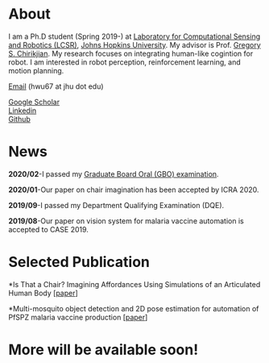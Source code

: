 # About
I am a Ph.D student (Spring 2019-) at [Laboratory for Computational Sensing and Robotics (LCSR)](https://lcsr.jhu.edu/), [Johns Hopkins University](https://www.jhu.edu/). My advisor is Prof. [Gregory S. Chirikjian](https://me.jhu.edu/faculty/gregory-s-chirikjian/). My research focuses on integrating human-like cogintion for robot. I am interested in robot perception, reinforcement learning, and motion planning.

[Email](mailto:hwu67@jhu.edu) (hwu67 at jhu dot edu)

[Google Scholar](https://scholar.google.com/citations?user=7u0TYgIAAAAJ&hl=en)  
[Linkedin](https://www.linkedin.com/me/profile-views/urn:li:wvmp:summary/)  
[Github](https://github.com/jaydenwu17)


# News
**2020/02**-I passed my [Graduate Board Oral (GBO) examination](https://homewoodgrad.jhu.edu/academics/graduate-board/graduate-board-oral-exams/).

**2020/01**-Our paper on chair imagination has been accepted by ICRA 2020.

**2019/09**-I passed my Department Qualifying Examination (DQE).

**2019/08**-Our paper on vision system for malaria vaccine automation is accepted to CASE 2019.

# Selected Publication
*Is That a Chair? Imagining Affordances Using Simulations of an Articulated Human Body [[paper](https://arxiv.org/abs/1909.07572)]

*Multi-mosquito object detection and 2D pose estimation for automation of PfSPZ malaria vaccine production [[paper](https://ieeexplore.ieee.org/abstract/document/8842953)]

# More will be available soon!
